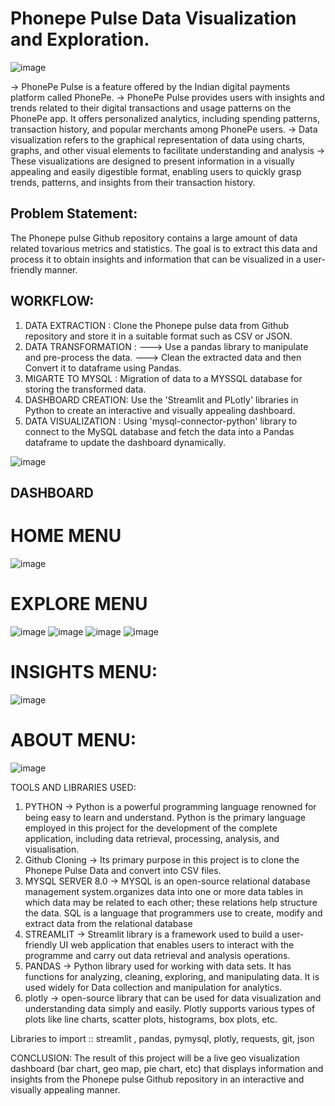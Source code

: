 # Phonepe Pulse Data Visualization and Exploration.
![image](images/logo.jpg)

-> PhonePe Pulse is a feature offered by the Indian digital payments platform called PhonePe.
-> PhonePe Pulse provides users with insights and trends related to their digital transactions and usage patterns on the PhonePe app. It offers personalized analytics, including spending patterns, transaction history, and popular merchants among PhonePe users.
-> Data visualization refers to the graphical representation of data using charts, graphs, and other visual elements to facilitate understanding and analysis
-> These visualizations are designed to present information in a visually appealing and easily digestible format, enabling users to quickly grasp trends, patterns, and insights from their transaction history.

## Problem Statement:
The Phonepe pulse Github repository contains a large amount of data related tovarious metrics and statistics.
The goal is to extract this data and process it to obtain insights and information that can be visualized in a user-friendly manner.

## WORKFLOW:
1. DATA EXTRACTION :  Clone the Phonepe pulse data from Github repository and store it in a suitable format such as CSV or JSON.
2. DATA TRANSFORMATION :
    ---> Use a pandas library to manipulate and pre-process the data.
    ---> Clean the extracted data and then Convert it to dataframe using Pandas.
3. MIGARTE TO MYSQL : Migration of data to a MYSSQL database for storing the transformed data.
4. DASHBOARD CREATION: Use the 'Streamlit and PLotly' libraries in Python to create an interactive and visually appealing dashboard.
5. DATA VISUALIZATION : Using 'mysql-connector-python' library to connect to the MySQL database and fetch the data into a Pandas dataframe to update the dashboard dynamically.

![image](images/flow.png)

## DASHBOARD  
# HOME MENU
![image](images/home_page.png)


# EXPLORE MENU
![image](images/explore_1.png)
![image](images/explore_2.png)
![image](images/explore_3.png)
![image](images/explore_4.png)

# INSIGHTS MENU:
![image](images/insight_page.png)


# ABOUT MENU:
![image](images/about_page.png)


TOOLS AND LIBRARIES USED:
 1. PYTHON -> Python is a powerful programming language renowned for being easy to learn and understand. Python is the primary language employed in this project for the development of the complete application, including data retrieval, processing, analysis, and visualisation.
 2. Github Cloning -> Its primary purpose in this project is to clone the Phonepe Pulse Data and convert into CSV files.
 3. MYSQL SERVER 8.0 -> MYSQL is an open-source relational database management system.organizes data into one or more data tables in which data may be related to each other; these relations help structure the data. SQL is a language that programmers use to create, modify and extract data from the relational database
 4. STREAMLIT -> Streamlit library is a framework used to build a user-friendly UI web application that enables users to interact with the programme and carry out data retrieval and analysis operations.
 5. PANDAS -> Python library used for working with data sets. It has functions for analyzing, cleaning, exploring, and manipulating data. It is used widely for Data collection and manipulation for analytics.
 6. plotly -> open-source library that can be used for data visualization and understanding data simply and easily. Plotly supports various types of plots like line charts, scatter plots, histograms, box plots, etc.

Libraries to import :: streamlit , pandas, pymysql, plotly, requests, git, json

CONCLUSION:
       The result of this project will be a live geo visualization dashboard (bar chart, geo map, pie chart, etc) that displays information and insights from the Phonepe pulse Github repository in an interactive and visually appealing manner.

